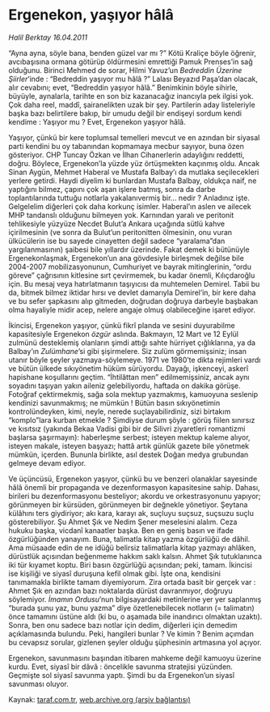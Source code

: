 # Ergenekon, yaşıyor hâlâ 

*Halil Berktay 16.04.2011*

<div class="yazi"><p>“Ayna ayna, söyle bana, benden güzel var mı ?” Kötü Kraliçe böyle öğrenir, avcıbaşısına ormana götürüp öldürmesini emrettiği Pamuk Prenses’in sağ olduğunu. Birinci Mehmed de sorar, Hilmi Yavuz’un <i>Bedreddin Üzerine Şiirler</i>’inde : “Bedreddin yaşıyor mu hâlâ ?” Lalası Beyazıd Paşa’dan olacak, alır cevabını; evet, “Bedreddin yaşıyor hâlâ.” Benimkinin böyle sihirle, büyüyle, aynalarla, tarihte en son biz kazanacağız inancıyla pek ilgisi yok. Çok daha reel, maddî, şairanelikten uzak bir şey. Partilerin aday listeleriyle başka bazı belirtilere bakıp, bir umudu değil bir endişeyi sordum kendi kendime : Yaşıyor mu ? Evet, Ergenekon yaşıyor hâlâ.</p>
<p>Yaşıyor, çünkü bir kere toplumsal temelleri mevcut ve en azından bir siyasal parti kendini bu oy tabanından kopmamaya mecbur sayıyor, buna özen gösteriyor. CHP Tuncay Özkan ve İlhan Cihanerlerin adaylığını reddetti, doğru. Böylece, Ergenekon’la yüzde yüz örtüşmekten kaçınmış oldu. Ancak Sinan Aygün, Mehmet Haberal ve Mustafa Balbay’ı da mutlaka seçilecekleri yerlere getirdi. Haydi diyelim ki bunlardan Mustafa Balbay, oldukça naif, ne yaptığını bilmez, çapını çok aşan işlere batmış, sonra da darbe toplantılarında tuttuğu notlarla yakalanıvermiş bir... nedir ? Anladınız işte. Gelgelelim diğerleri çok daha korkunç isimler. Haberal’ın aslen ve ailecek MHP tandanslı olduğunu bilmeyen yok. Karnından yaralı ve peritonit tehlikesiyle yüzyüze Necdet Bulut’a Ankara uçağında sütlü kahve içirilmesinin (ve sonra da Bulut’un peritonitten ölmesinin, onu vuran ülkücülerin ise bu sayede cinayetten değil sadece “yaralama”dan yargılanmasının) şaibesi bile yıllardır üzerinde. Fakat demek ki bütünüyle Ergenekonlaşmak, Ergenekon’un ana gövdesiyle birleşmek değilse bile 2004-2007 mobilizasyonunun, Cumhuriyet ve bayrak mitinglerinin, “ordu göreve” çağrısının kitlesine sırt çevirmemek, bu kadar önemli, Kılıçdaroğlu için. Bu mesaj veya hatırlatmanın taşıyıcısı da muhtemelen Demirel. Tabii bu da, bitmek bilmez iktidar hırsı ve devlet damarıyla Demirel’in, bir kere daha ve bu sefer şapkasını alıp gitmeden, doğrudan doğruya darbeyle başbakan olma hayaliyle midir acep, nelere angaje olmuş olabileceğine işaret ediyor. </p>
<p>İkincisi, Ergenekon yaşıyor, çünkü fikrî planda ve sesini duyurabilme kapasitesiyle Ergenekon <i>özgür</i> aslında. Bakmayın, 12 Mart ve 12 Eylül zulmünü desteklemiş olanların şimdi attığı sahte hürriyet çığlıklarına, ya da Balbay’ın <i>Zulümhane</i>’si gibi şişirmelere. Siz zulüm görmemişsiniz; insan utanır böyle şeyler yazmaya-söylemeye. 1971 ve 1980’te dikta rejimleri vardı ve bütün ülkede sıkıyönetim hüküm sürüyordu. Dayağı, işkenceyi, askerî hapishane koşullarını geçtim. “İhtilâttan men” edilmemişsiniz, ancak aynı soyadını taşıyan yakın aileniz gelebiliyordu, haftada on dakika görüşe. Fotoğraf çektirmekmiş, sağa sola mektup yazmakmış, kamuoyuna seslenip kendinizi savunmakmış; ne mümkün ! Bütün basın sıkıyönetimin kontrolündeyken, kimi, neyle, nerede suçlayabilirdiniz, sizi birtakım “komplo”lara kurban etmekle ? Şimdiyse durum şöyle : görüş fiilen sınırsız ve kısıtsız (yakında Bekaa Vadisi gibi bir de Silivri ziyaretleri romantizmi başlarsa şaşırmayın): haberleşme serbest; isteyen mektup kaleme alıyor, isteyen makale, isteyen başyazı; hattâ artık günlük gazete bile yönetmek mümkün, içerden. Bununla birlikte, asıl destek Doğan medya grubundan gelmeye devam ediyor.</p>
<p>Ve üçüncüsü, Ergenekon yaşıyor, çünkü bu ve benzeri olanaklar sayesinde hâlâ önemli bir propaganda ve dezenformasyon kapasitesine sahip. Dahası, birileri bu dezenformasyonu besteliyor; akordu ve orkestrasyonunu yapıyor; görünmeyen bir kürsüden, görünmeyen bir değnekle yönetiyor. Şeytana külâhını ters giydiriyor; akı kara, karayı ak, suçluyu suçsuz, suçsuzu suçlu gösterebiliyor. Şu Ahmet Şık ve Nedim Şener meselesini alalım. Ceza hukuku başka, vicdanî kanaatler başka. Ben en geniş basın ve ifade özgürlüğünden yanayım. Buna, talimatla kitap yazma özgürlüğü de dâhil. Ama müsaade edin de ne idüğü belirsiz talimatlarla kitap yazmayı ahlâken, dürüstlük açısından beğenmeme hakkım saklı kalsın. Ahmet Şık tutuklanınca iki tür kıyamet koptu. Biri basın özgürlüğü açısından; peki, tamam. İkincisi ise kişiliği ve siyasî duruşuna kefil olmak gibi. İşte ona, kendisini tanımamakla birlikte tamam diyemiyorum. Zira ortada basit bir gerçek var : Ahmet Şık en azından bazı noktalarda dürüst davranmıyor, doğruyu söylemiyor. <i>İmamın Ordusu</i>’nun bilgisayardaki metinlerine yer yer saplanmış “burada şunu yaz, bunu yazma” diye özetlenebilecek notların (= talimatın) önce tamamını üstüne aldı (ki bu, o aşamada bile inandırıcı olmaktan uzaktı). Sonra, ben onu sadece bazı notlar için dedim, diğerleri için demedim açıklamasında bulundu. Peki, hangileri bunlar ? Ve kimin ? Benim açımdan bu cevapsız sorular, gizlenen şeyler olduğu şüphesinin artmasına yol açıyor. </p>
<p>Ergenekon, savunmasını başından itibaren mahkeme değil kamuoyu üzerine kurdu. Evet, siyasî bir dâvâ : öncelikle savunma stratejisi yüzünden. Geçmişte sol siyasî savunma yaptı. Şimdi bu da Ergenekon’un siyasî savunması oluyor. </p>
</div>

Kaynak: [taraf.com.tr](http://www.taraf.com.tr/halil-berktay/makale-ergenekon-yasiyor-hala.htm), [web.archive.org (arşiv bağlantısı)](http://web.archive.org/web/20131022115526/http://www.taraf.com.tr/halil-berktay/makale-ergenekon-yasiyor-hala.htm)
